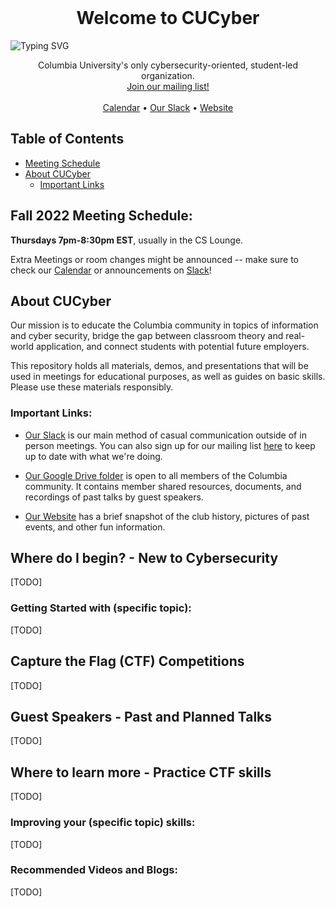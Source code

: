

<!-- PROJECT HEADER -->
<br />
<p align="center">
  <h1 align="center">Welcome to CUCyber</h1>
  <img align="center" src="https://readme-typing-svg.herokuapp.com?font=Fira+Code&size=28&duration=2500&pause=1000&color=62A8E5&center=true&vCenter=true&width=1200&lines=Cyber+Security;Capture+The+Flag;Weekly+Meetings;Guest+Speakers" alt="Typing SVG"/>
  <br />
    <p align="center">
      Columbia University's only cybersecurity-oriented, student-led organization.
        <br />
        <a href="https://lists.cs.columbia.edu/mailman/listinfo/cucyber">Join our mailing list!</a>
        <br />
        <br />
        <a href="https://calendar.google.com/calendar/u/1?cid=Y29sdW1iaWEuZWR1XzZrNTVsMWMxcTg3MGlobnZncWtlNnQwMW5rQGdyb3VwLmNhbGVuZGFyLmdvb2dsZS5jb20">Calendar</a>
        •
        <a href="https://cucyber.slack.com/">Our Slack</a>
        •
        <a href="http://cucyber.cs.columbia.edu/">Website</a>
    </p>
</p>



<!-- TABLE OF CONTENTS -->
## Table of Contents

- [Meeting Schedule](#fall-2022-meeting-schedule)
- [About CUCyber](#about-cucyber)
  - [Important Links](#important-links)

<!--   W.I.P.

- [New to Security?](#where-do-i-begin---new-to-cybersecurity)
  - [Linux + Command Line Basics](#getting-started-with-specific-topic)
- [Capture the Flag (CTF) Competitions](#capture-the-flag-ctf-competitions) 

-->


## Fall 2022 Meeting Schedule:

**Thursdays 7pm-8:30pm EST**, usually in the CS Lounge.

Extra Meetings or room changes might be announced -- make sure to check our [Calendar](https://calendar.google.com/calendar/u/1?cid=Y29sdW1iaWEuZWR1XzZrNTVsMWMxcTg3MGlobnZncWtlNnQwMW5rQGdyb3VwLmNhbGVuZGFyLmdvb2dsZS5jb20) or announcements on [Slack](https://cucyber.slack.com/)!



<!-- ABOUT THE CLUB -->
## About CUCyber

Our mission is to educate the Columbia community in topics of information and cyber security, bridge the gap between classroom theory and real-world application, and connect students with potential future employers.

This repository holds all materials, demos, and presentations that will be used in meetings for educational purposes, as well as guides on basic skills. Please use these materials responsibly.


<!-- OUR RESOURCES -->
### Important Links:

- [Our Slack](https://cucyber.slack.com/) is our main method of casual communication outside of in person meetings. You can also sign up for our mailing list [here](https://lists.cs.columbia.edu/mailman/listinfo/cucyber) to keep up to date with what we're doing.

- [Our Google Drive folder](https://drive.google.com/drive/folders/1dbUg6A-GD_OM-7ti36nSDwGdcav5xI1E?usp=sharing) is open to all members of the Columbia community. It contains member shared resources, documents, and recordings of past talks by guest speakers. 

- [Our Website](https://cucyber.cs.columbia.edu/) has a brief snapshot of the club history, pictures of past events, and other fun information.

<!-- W.I.P -->

  <!-- GETTING STARTED WITH SECURITY -->

  ## Where do I begin? - New to Cybersecurity

  <!-- Short paragraph on what cybersecurity is, red team vs blue team, signing up for picoctf, knowing where to start and what CS skill level you're at, past resources for beginners -->
  [TODO]

  ### Getting Started with (specific topic):

  <!-- 

  Some ideas: 

        Git tutorial, linux tutorial, security concepts, basic crypto, basic web exploitation, basic reverse engineering, basic forensics, basic binary exploitation, ... 
        
  -->
  [TODO]

  ## Capture the Flag (CTF) Competitions

  <!-- Include past history, future planned CTFs, what CTFs are, etc. -->
  [TODO]

  ## Guest Speakers - Past and Planned Talks

  <!-- Add calendar/table of all guest speakers and maybe the background of the speakers. Emphasize the dates of future speakers. -->
  [TODO]

  ## Where to learn more - Practice CTF skills

  <!-- Links to sites, our past weekly challenges + CTF problems -->
  [TODO]

  ### Improving your (specific topic) skills:

  <!-- For more advanced topics that aren't included in the "getting started with" section -->
  [TODO]

  ### Recommended Videos and Blogs:

  <!-- Youtube videos, lectures, talks, blogs to help improve skills -->
  [TODO]
